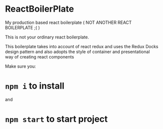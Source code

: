 # ReactBoilerPlate
My production based react boilerplate ( NOT ANOTHER REACT BOILERPLATE ;(   )

This is not your ordinary react boilerplate.

This boilerplate takes into account of react redux and uses the Redux Docks design pattern
and also adopts the style of container and presentational way of creating react components

Make sure you:

# `npm i` to install

and

# `npm start` to start project

